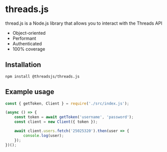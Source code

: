 # threads.js
thread.js is a Node.js library that allows you to interact with the Threads API
* Object-oriented
* Performant
* Authenticated
* 100% coverage

## Installation
```
npm install @threadsjs/threads.js
```
## Example usage
```js
const { getToken, Client } = require('./src/index.js');

(async () => {
	const token = await getToken('username', 'password');
	const client = new Client({ token });

	await client.users.fetch('25025320').then(user => {
		console.log(user);
	});
})();
```
